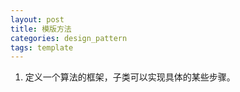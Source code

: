 ```yaml
---
layout: post
title: 模版方法
categories: design_pattern
tags: template
---
```

1.  定义一个算法的框架，子类可以实现具体的某些步骤。
